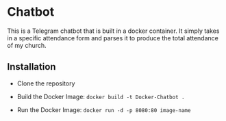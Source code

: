 # Chatbot

This is a Telegram chatbot that is built in a docker container. It simply takes in a specific attendance form and parses it to produce the total attendance of my church.

## Installation
- Clone the repository
- Build the Docker Image: 
`docker build -t Docker-Chatbot .`

- Run the Docker Image:
`docker run -d -p 8080:80 image-name`
